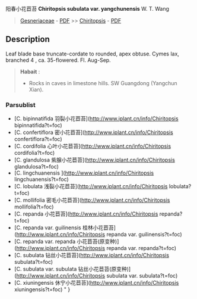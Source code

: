 阳春小花苣苔 **Chiritopsis subulata var. yangchunensis** W. T. Wang

> [Gesneriaceae](http://www.iplant.cn/info/Gesneriaceae?t=foc) - [PDF](http://www.iplant.cn/foc/pdf/Gesneriaceae.pdf) >> [Chiritopsis](http://www.iplant.cn/info/Chiritopsis?t=foc) - [PDF](http://www.iplant.cn/foc/pdf/Chiritopsis.pdf)

## Description

Leaf blade base truncate-cordate to rounded, apex obtuse. Cymes lax, branched 4 , ca. 35-flowered. Fl. Aug-Sep.


> **Habait** : 
>* Rocks in caves in limestone hills. SW Guangdong (Yangchun Xian).



### Parsublist

* [C.  bipinnatifida  羽裂小花苣苔](http://www.iplant.cn/info/Chiritopsis bipinnatifida?t=foc)
* [C.  confertiflora  密小花苣苔](http://www.iplant.cn/info/Chiritopsis confertiflora?t=foc)
* [C.  cordifolia  心叶小花苣苔](http://www.iplant.cn/info/Chiritopsis cordifolia?t=foc)
* [C.  glandulosa  紫腺小花苣苔](http://www.iplant.cn/info/Chiritopsis glandulosa?t=foc)
* [C.  lingchuanensis  ](http://www.iplant.cn/info/Chiritopsis lingchuanensis?t=foc)
* [C.  lobulata  浅裂小花苣苔](http://www.iplant.cn/info/Chiritopsis lobulata?t=foc)
* [C.  mollifolia  密毛小花苣苔](http://www.iplant.cn/info/Chiritopsis mollifolia?t=foc)
* [C.  repanda  小花苣苔](http://www.iplant.cn/info/Chiritopsis repanda?t=foc)
* [C.  repanda var. guilinensis  桂林小花苣苔](http://www.iplant.cn/info/Chiritopsis repanda var. guilinensis?t=foc)
* [C.  repanda var. repanda  小花苣苔(原变种)](http://www.iplant.cn/info/Chiritopsis repanda var. repanda?t=foc)
* [C.  subulata  钻丝小花苣苔](http://www.iplant.cn/info/Chiritopsis subulata?t=foc)
* [C.  subulata var. subulata  钻丝小花苣苔(原变种)](http://www.iplant.cn/info/Chiritopsis subulata var. subulata?t=foc)
* [C.  xiuningensis  休宁小花苣苔](http://www.iplant.cn/info/Chiritopsis xiuningensis?t=foc)
"
}